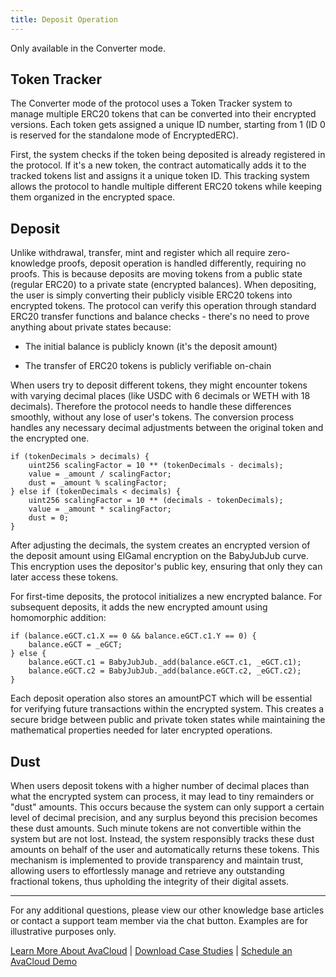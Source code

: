```yaml
---
title: Deposit Operation
---
```


<Warning>
Only available in the Converter mode.
</Warning>

## Token Tracker

The Converter mode of the protocol uses a Token Tracker system to manage multiple ERC20 tokens that can be converted into their encrypted versions. Each token gets assigned a unique ID number, starting from 1 (ID 0 is reserved for the standalone mode of EncryptedERC).

First, the system checks if the token being deposited is already registered in the protocol. If it's a new token, the contract automatically adds it to the tracked tokens list and assigns it a unique token ID. This tracking system allows the protocol to handle multiple different ERC20 tokens while keeping them organized in the encrypted space. 

## Deposit

Unlike withdrawal, transfer, mint and register which all require zero-knowledge proofs, deposit operation is handled differently, requiring no proofs. This is because deposits are moving tokens from a public state (regular ERC20) to a private state (encrypted balances). When depositing, the user is simply converting their publicly visible ERC20 tokens into encrypted tokens. The protocol can verify this operation through standard ERC20 transfer functions and balance checks - there's no need to prove anything about private states because:

* The initial balance is publicly known (it's the deposit amount)

* The transfer of ERC20 tokens is publicly verifiable on-chain

When users try to deposit different tokens, they might encounter tokens with varying decimal places (like USDC with 6 decimals or WETH with 18 decimals). Therefore the protocol needs to handle these differences smoothly, without any lose of user's tokens. The conversion process handles any necessary decimal adjustments between the original token and the encrypted one. 

```solidity
if (tokenDecimals > decimals) {
    uint256 scalingFactor = 10 ** (tokenDecimals - decimals);
    value = _amount / scalingFactor;
    dust = _amount % scalingFactor;
} else if (tokenDecimals < decimals) {
    uint256 scalingFactor = 10 ** (decimals - tokenDecimals);
    value = _amount * scalingFactor;
    dust = 0;
}
```

After adjusting the decimals, the system creates an encrypted version of the deposit amount using ElGamal encryption on the BabyJubJub curve. This encryption uses the depositor's public key, ensuring that only they can later access these tokens.

For first-time deposits, the protocol initializes a new encrypted balance. For subsequent deposits, it adds the new encrypted amount using homomorphic addition:

```solidity
if (balance.eGCT.c1.X == 0 && balance.eGCT.c1.Y == 0) {
    balance.eGCT = _eGCT;
} else {
    balance.eGCT.c1 = BabyJubJub._add(balance.eGCT.c1, _eGCT.c1);
    balance.eGCT.c2 = BabyJubJub._add(balance.eGCT.c2, _eGCT.c2);
}
```

Each deposit operation also stores an amountPCT which will be essential for verifying future transactions within the encrypted system. This creates a secure bridge between public and private token states while maintaining the mathematical properties needed for later encrypted operations.

## Dust

When users deposit tokens with a higher number of decimal places than what the encrypted system can process, it may lead to tiny remainders or "dust" amounts. This occurs because the system can only support a certain level of decimal precision, and any surplus beyond this precision becomes these dust amounts. Such minute tokens are not convertible within the system but are not lost. Instead, the system responsibly tracks these dust amounts on behalf of the user and automatically returns these tokens. This mechanism is implemented to provide transparency and maintain trust, allowing users to effortlessly manage and retrieve any outstanding fractional tokens, thus upholding the integrity of their digital assets.

***

For any additional questions, please view our other knowledge base articles or contact a support team member via the chat button. Examples are for illustrative purposes only.

[Learn More About AvaCloud](https://avacloud.io/) | [Download Case Studies](https://avacloud.io/case-studies) | [Schedule an AvaCloud Demo](https://avacloud.io/demo)

